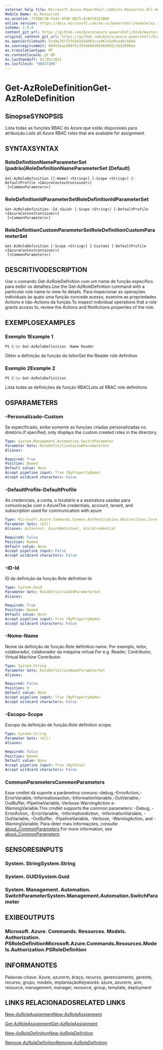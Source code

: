 ```yaml
---
external help file: Microsoft.Azure.PowerShell.Cmdlets.Resources.dll-Help.xml
Module Name: Az.Resources
ms.assetid: 7740AC3B-F643-4F8D-8DC5-ACBF59323BD8
online version: https://docs.microsoft.com/en-us/powershell/module/az.resources/get-azroledefinition
schema: 2.0.0
content_git_url: https://github.com/Azure/azure-powershell/blob/master/src/Resources/Resources/help/Get-AzRoleDefinition.md
original_content_git_url: https://github.com/Azure/azure-powershell/blob/master/src/Resources/Resources/help/Get-AzRoleDefinition.md
ms.openlocfilehash: 5cd9a76f71f63b1d16003cce467d2d91eddc5b04
ms.sourcegitcommit: 68451baa389791703e666d95469602c5652609ee
ms.translationtype: MT
ms.contentlocale: pt-BR
ms.lasthandoff: 01/05/2021
ms.locfileid: "98427296"
---
```

# <span data-ttu-id="fa3e0-101">Get-AzRoleDefinition</span><span class="sxs-lookup"><span data-stu-id="fa3e0-101">Get-AzRoleDefinition</span></span>

## <span data-ttu-id="fa3e0-102">Sinopse</span><span class="sxs-lookup"><span data-stu-id="fa3e0-102">SYNOPSIS</span></span>
<span data-ttu-id="fa3e0-103">Lista todas as funções RBAC do Azure que estão disponíveis para atribuição.</span><span class="sxs-lookup"><span data-stu-id="fa3e0-103">Lists all Azure RBAC roles that are available for assignment.</span></span>

## <span data-ttu-id="fa3e0-104">SYNTAX</span><span class="sxs-lookup"><span data-stu-id="fa3e0-104">SYNTAX</span></span>

### <span data-ttu-id="fa3e0-105">RoleDefinitionNameParameterSet (padrão)</span><span class="sxs-lookup"><span data-stu-id="fa3e0-105">RoleDefinitionNameParameterSet (Default)</span></span>
```
Get-AzRoleDefinition [[-Name] <String>] [-Scope <String>] [-DefaultProfile <IAzureContextContainer>]
 [<CommonParameters>]
```

### <span data-ttu-id="fa3e0-106">RoleDefinitionIdParameterSet</span><span class="sxs-lookup"><span data-stu-id="fa3e0-106">RoleDefinitionIdParameterSet</span></span>
```
Get-AzRoleDefinition -Id <Guid> [-Scope <String>] [-DefaultProfile <IAzureContextContainer>]
 [<CommonParameters>]
```

### <span data-ttu-id="fa3e0-107">RoleDefinitionCustomParameterSet</span><span class="sxs-lookup"><span data-stu-id="fa3e0-107">RoleDefinitionCustomParameterSet</span></span>
```
Get-AzRoleDefinition [-Scope <String>] [-Custom] [-DefaultProfile <IAzureContextContainer>]
 [<CommonParameters>]
```

## <span data-ttu-id="fa3e0-108">DESCRITIVO</span><span class="sxs-lookup"><span data-stu-id="fa3e0-108">DESCRIPTION</span></span>
<span data-ttu-id="fa3e0-109">Use o comando Get-AzRoleDefinition com um nome de função específico para exibir os detalhes.</span><span class="sxs-lookup"><span data-stu-id="fa3e0-109">Use the Get-AzRoleDefinition command with a particular role name to view its details.</span></span>
<span data-ttu-id="fa3e0-110">Para inspecionar as operações individuais às quais uma função concede acesso, examine as propriedades Actions e não-Actions da função.</span><span class="sxs-lookup"><span data-stu-id="fa3e0-110">To inspect individual operations that a role grants access to, review the Actions and NotActions properties of the role.</span></span>

## <span data-ttu-id="fa3e0-111">EXEMPLOS</span><span class="sxs-lookup"><span data-stu-id="fa3e0-111">EXAMPLES</span></span>

### <span data-ttu-id="fa3e0-112">Exemplo 1</span><span class="sxs-lookup"><span data-stu-id="fa3e0-112">Example 1</span></span>
```
PS C:\> Get-AzRoleDefinition -Name Reader
```

<span data-ttu-id="fa3e0-113">Obter a definição da função do leitor</span><span class="sxs-lookup"><span data-stu-id="fa3e0-113">Get the Reader role definition</span></span>

### <span data-ttu-id="fa3e0-114">Exemplo 2</span><span class="sxs-lookup"><span data-stu-id="fa3e0-114">Example 2</span></span>
```
PS C:\> Get-AzRoleDefinition
```

<span data-ttu-id="fa3e0-115">Lista todas as definições de função RBAC</span><span class="sxs-lookup"><span data-stu-id="fa3e0-115">Lists all RBAC role definitions</span></span>

## <span data-ttu-id="fa3e0-116">OS</span><span class="sxs-lookup"><span data-stu-id="fa3e0-116">PARAMETERS</span></span>

### <span data-ttu-id="fa3e0-117">-Personalizado</span><span class="sxs-lookup"><span data-stu-id="fa3e0-117">-Custom</span></span>
<span data-ttu-id="fa3e0-118">Se especificado, exibe somente as funções criadas personalizadas no diretório.</span><span class="sxs-lookup"><span data-stu-id="fa3e0-118">If specified, only displays the custom created roles in the directory.</span></span>

```yaml
Type: System.Management.Automation.SwitchParameter
Parameter Sets: RoleDefinitionCustomParameterSet
Aliases:

Required: True
Position: Named
Default value: None
Accept pipeline input: True (ByPropertyName)
Accept wildcard characters: False
```

### <span data-ttu-id="fa3e0-119">-DefaultProfile</span><span class="sxs-lookup"><span data-stu-id="fa3e0-119">-DefaultProfile</span></span>
<span data-ttu-id="fa3e0-120">As credenciais, a conta, o locatário e a assinatura usadas para comunicação com o Azure</span><span class="sxs-lookup"><span data-stu-id="fa3e0-120">The credentials, account, tenant, and subscription used for communication with azure</span></span>

```yaml
Type: Microsoft.Azure.Commands.Common.Authentication.Abstractions.Core.IAzureContextContainer
Parameter Sets: (All)
Aliases: AzContext, AzureRmContext, AzureCredential

Required: False
Position: Named
Default value: None
Accept pipeline input: False
Accept wildcard characters: False
```

### <span data-ttu-id="fa3e0-121">-ID</span><span class="sxs-lookup"><span data-stu-id="fa3e0-121">-Id</span></span>
<span data-ttu-id="fa3e0-122">ID da definição da função.</span><span class="sxs-lookup"><span data-stu-id="fa3e0-122">Role definition Id.</span></span>

```yaml
Type: System.Guid
Parameter Sets: RoleDefinitionIdParameterSet
Aliases:

Required: True
Position: Named
Default value: None
Accept pipeline input: True (ByPropertyName)
Accept wildcard characters: False
```

### <span data-ttu-id="fa3e0-123">-Nome</span><span class="sxs-lookup"><span data-stu-id="fa3e0-123">-Name</span></span>
<span data-ttu-id="fa3e0-124">Nome da definição de função.</span><span class="sxs-lookup"><span data-stu-id="fa3e0-124">Role definition name.</span></span>
<span data-ttu-id="fa3e0-125">Por exemplo, leitor, colaborador, colaborador da máquina virtual.</span><span class="sxs-lookup"><span data-stu-id="fa3e0-125">For e.g. Reader, Contributor, Virtual Machine Contributor.</span></span>

```yaml
Type: System.String
Parameter Sets: RoleDefinitionNameParameterSet
Aliases:

Required: False
Position: 0
Default value: None
Accept pipeline input: True (ByPropertyName)
Accept wildcard characters: False
```

### <span data-ttu-id="fa3e0-126">-Escopo</span><span class="sxs-lookup"><span data-stu-id="fa3e0-126">-Scope</span></span>
<span data-ttu-id="fa3e0-127">Escopo da definição de função.</span><span class="sxs-lookup"><span data-stu-id="fa3e0-127">Role definition scope.</span></span>

```yaml
Type: System.String
Parameter Sets: (All)
Aliases:

Required: False
Position: Named
Default value: None
Accept pipeline input: True (ByValue)
Accept wildcard characters: False
```

### <span data-ttu-id="fa3e0-128">CommonParameters</span><span class="sxs-lookup"><span data-stu-id="fa3e0-128">CommonParameters</span></span>
<span data-ttu-id="fa3e0-129">Esse cmdlet dá suporte a parâmetros comuns:-debug,-ErrorAction,-ErrorVariable,-Informationaction,-InformationVariable,-OutVariable,-OutBuffer,-PipelineVariable,-Verbose-WarningAction e-WarningVariable.</span><span class="sxs-lookup"><span data-stu-id="fa3e0-129">This cmdlet supports the common parameters: -Debug, -ErrorAction, -ErrorVariable, -InformationAction, -InformationVariable, -OutVariable, -OutBuffer, -PipelineVariable, -Verbose, -WarningAction, and -WarningVariable.</span></span> <span data-ttu-id="fa3e0-130">Para obter mais informações, consulte [about_CommonParameters](http://go.microsoft.com/fwlink/?LinkID=113216).</span><span class="sxs-lookup"><span data-stu-id="fa3e0-130">For more information, see [about_CommonParameters](http://go.microsoft.com/fwlink/?LinkID=113216).</span></span>

## <span data-ttu-id="fa3e0-131">SENSORES</span><span class="sxs-lookup"><span data-stu-id="fa3e0-131">INPUTS</span></span>

### <span data-ttu-id="fa3e0-132">System. String</span><span class="sxs-lookup"><span data-stu-id="fa3e0-132">System.String</span></span>

### <span data-ttu-id="fa3e0-133">System. GUID</span><span class="sxs-lookup"><span data-stu-id="fa3e0-133">System.Guid</span></span>

### <span data-ttu-id="fa3e0-134">System. Management. Automation. SwitchParameter</span><span class="sxs-lookup"><span data-stu-id="fa3e0-134">System.Management.Automation.SwitchParameter</span></span>

## <span data-ttu-id="fa3e0-135">EXIBE</span><span class="sxs-lookup"><span data-stu-id="fa3e0-135">OUTPUTS</span></span>

### <span data-ttu-id="fa3e0-136">Microsoft. Azure. Commands. Resources. Models. Authorization. PSRoleDefinition</span><span class="sxs-lookup"><span data-stu-id="fa3e0-136">Microsoft.Azure.Commands.Resources.Models.Authorization.PSRoleDefinition</span></span>

## <span data-ttu-id="fa3e0-137">INFORMA</span><span class="sxs-lookup"><span data-stu-id="fa3e0-137">NOTES</span></span>
<span data-ttu-id="fa3e0-138">Palavras-chave: Azure, azurerm, braço, recurso, gerenciamento, gerente, recurso, grupo, modelo, implantação</span><span class="sxs-lookup"><span data-stu-id="fa3e0-138">Keywords: azure, azurerm, arm, resource, management, manager, resource, group, template, deployment</span></span>

## <span data-ttu-id="fa3e0-139">LINKS RELACIONADOS</span><span class="sxs-lookup"><span data-stu-id="fa3e0-139">RELATED LINKS</span></span>

[<span data-ttu-id="fa3e0-140">New-AzRoleAssignment</span><span class="sxs-lookup"><span data-stu-id="fa3e0-140">New-AzRoleAssignment</span></span>](./New-AzRoleAssignment.md)

[<span data-ttu-id="fa3e0-141">Get-AzRoleAssignment</span><span class="sxs-lookup"><span data-stu-id="fa3e0-141">Get-AzRoleAssignment</span></span>](./Get-AzRoleAssignment.md)

[<span data-ttu-id="fa3e0-142">New-AzRoleDefinition</span><span class="sxs-lookup"><span data-stu-id="fa3e0-142">New-AzRoleDefinition</span></span>](./New-AzRoleDefinition.md)

[<span data-ttu-id="fa3e0-143">Remove-AzRoleDefinition</span><span class="sxs-lookup"><span data-stu-id="fa3e0-143">Remove-AzRoleDefinition</span></span>](./Remove-AzRoleDefinition.md)


